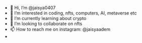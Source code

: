 - 👋 Hi, I’m @jaisya0407
- 👀 I’m interested in coding, nfts, computers, AI, metaverse etc
- 🌱 I’m currently learning about crypto
- 💞️ I’m looking to collaborate on nfts
- 📫 How to reach me on instagram: @jaisyaadem
- 

<!---
jaisya0407/jaisya0407 is a ✨ special ✨ repository because its `README.md` (this file) appears on your GitHub profile.
You can click the Preview link to take a look at your changes.
--->
